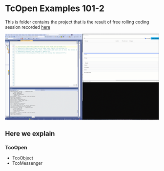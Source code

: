 # TcOpen Examples 101-2

This is folder contains the project that is the result of free rolling coding session recorded [here](https://youtu.be/amafH75ZiIs)

![Alt Text](assets/TcOpen101-2-gif.gif)

## Here we explain

### TcoOpen

- TcoObject
- TcoMessenger
